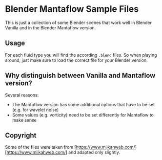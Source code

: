 # Blender Mantaflow Sample Files

This is just a collection of some Blender scenes that work well in Blender Vanilla and in the Blender Mantaflow version.

## Usage
For each fluid type you will find the according ``.blend`` files. So when playing around, just make sure to load the correct file for your Blender version.

## Why distinguish between Vanilla and Mantaflow version?

Several reasons:
- The Mantaflow version has some additional options that have to be set (e.g. for wavelet noise)
- Some values (e.g. vorticity) need to be set differently for Mantaflow to make sense

## Copyright

Some of the files were taken from [https://www.miikahweb.com/][https://www.miikahweb.com/] and adapted only slightly.  
